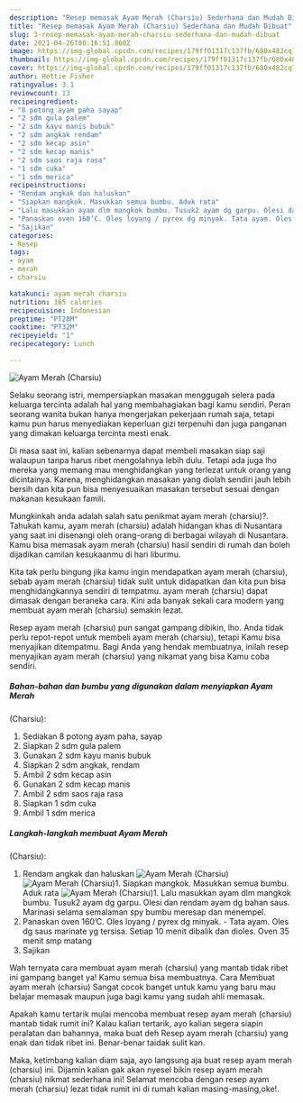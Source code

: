```yaml
---
description: "Resep memasak Ayam Merah (Charsiu) Sederhana dan Mudah Dibuat"
title: "Resep memasak Ayam Merah (Charsiu) Sederhana dan Mudah Dibuat"
slug: 3-resep-memasak-ayam-merah-charsiu-sederhana-dan-mudah-dibuat
date: 2021-04-26T00:16:51.860Z
image: https://img-global.cpcdn.com/recipes/179ff01317c137fb/680x482cq70/ayam-merah-charsiu-foto-resep-utama.jpg
thumbnail: https://img-global.cpcdn.com/recipes/179ff01317c137fb/680x482cq70/ayam-merah-charsiu-foto-resep-utama.jpg
cover: https://img-global.cpcdn.com/recipes/179ff01317c137fb/680x482cq70/ayam-merah-charsiu-foto-resep-utama.jpg
author: Hettie Fisher
ratingvalue: 3.1
reviewcount: 13
recipeingredient:
- "8 potong ayam paha sayap"
- "2 sdm gula palem"
- "2 sdm kayu manis bubuk"
- "2 sdm angkak rendam"
- "2 sdm kecap asin"
- "2 sdm kecap manis"
- "2 sdm saos raja rasa"
- "1 sdm cuka"
- "1 sdm merica"
recipeinstructions:
- "Rendam angkak dan haluskan"
- "Siapkan mangkok. Masukkan semua bumbu. Aduk rata"
- "Lalu masukkan ayam dlm mangkok bumbu. Tusuk2 ayam dg garpu. Olesi dan rendam ayam dg bahan saus. Marinasi selama semalaman spy bumbu meresap dan menempel."
- "Panaskan oven 160’C. Oles loyang / pyrex dg minyak. Tata ayam. Oles dg saus marinate yg tersisa. Setiap 10 menit dibalik dan dioles. Oven 35 menit smp matang"
- "Sajikan"
categories:
- Resep
tags:
- ayam
- merah
- charsiu

katakunci: ayam merah charsiu 
nutrition: 165 calories
recipecuisine: Indonesian
preptime: "PT28M"
cooktime: "PT32M"
recipeyield: "1"
recipecategory: Lunch

---
```



![Ayam Merah
(Charsiu)](https://img-global.cpcdn.com/recipes/179ff01317c137fb/680x482cq70/ayam-merah-charsiu-foto-resep-utama.jpg)

Selaku seorang istri, mempersiapkan masakan menggugah selera pada keluarga tercinta adalah hal yang membahagiakan bagi kamu sendiri. Peran seorang  wanita bukan hanya mengerjakan pekerjaan rumah saja, tetapi kamu pun harus menyediakan keperluan gizi terpenuhi dan juga panganan yang dimakan keluarga tercinta mesti enak.

Di masa  saat ini, kalian sebenarnya dapat membeli masakan siap saji walaupun tanpa harus ribet mengolahnya lebih dulu. Tetapi ada juga lho mereka yang memang mau menghidangkan yang terlezat untuk orang yang dicintainya. Karena, menghidangkan masakan yang diolah sendiri jauh lebih bersih dan kita pun bisa menyesuaikan masakan tersebut sesuai dengan makanan kesukaan famili. 



Mungkinkah anda adalah salah satu penikmat ayam merah
(charsiu)?. Tahukah kamu, ayam merah
(charsiu) adalah hidangan khas di Nusantara yang saat ini disenangi oleh orang-orang di berbagai wilayah di Nusantara. Kamu bisa memasak ayam merah
(charsiu) hasil sendiri di rumah dan boleh dijadikan camilan kesukaanmu di hari liburmu.

Kita tak perlu bingung jika kamu ingin mendapatkan ayam merah
(charsiu), sebab ayam merah
(charsiu) tidak sulit untuk didapatkan dan kita pun bisa menghidangkannya sendiri di tempatmu. ayam merah
(charsiu) dapat dimasak dengan beraneka cara. Kini ada banyak sekali cara modern yang membuat ayam merah
(charsiu) semakin lezat.

Resep ayam merah
(charsiu) pun sangat gampang dibikin, lho. Anda tidak perlu repot-repot untuk membeli ayam merah
(charsiu), tetapi Kamu bisa menyajikan ditempatmu. Bagi Anda yang hendak membuatnya, inilah resep menyajikan ayam merah
(charsiu) yang nikamat yang bisa Kamu coba sendiri.

<!--inarticleads1-->

##### Bahan-bahan dan bumbu yang digunakan dalam menyiapkan Ayam Merah
(Charsiu):

1. Sediakan 8 potong ayam paha, sayap
1. Siapkan 2 sdm gula palem
1. Gunakan 2 sdm kayu manis bubuk
1. Siapkan 2 sdm angkak, rendam
1. Ambil 2 sdm kecap asin
1. Gunakan 2 sdm kecap manis
1. Ambil 2 sdm saos raja rasa
1. Siapkan 1 sdm cuka
1. Ambil 1 sdm merica




<!--inarticleads2-->

##### Langkah-langkah membuat Ayam Merah
(Charsiu):

1. Rendam angkak dan haluskan
<img src="https://img-global.cpcdn.com/steps/cafdf483d7631dfb/160x128cq70/ayam-merah-charsiu-langkah-memasak-1-foto.jpg" alt="Ayam Merah
(Charsiu)"><img src="https://img-global.cpcdn.com/steps/c3fbe95b54cfe7d2/160x128cq70/ayam-merah-charsiu-langkah-memasak-1-foto.jpg" alt="Ayam Merah
(Charsiu)">1. Siapkan mangkok. Masukkan semua bumbu. Aduk rata
<img src="https://img-global.cpcdn.com/steps/bc0b5aa88ca2bc3f/160x128cq70/ayam-merah-charsiu-langkah-memasak-2-foto.jpg" alt="Ayam Merah
(Charsiu)">1. Lalu masukkan ayam dlm mangkok bumbu. Tusuk2 ayam dg garpu. Olesi dan rendam ayam dg bahan saus. Marinasi selama semalaman spy bumbu meresap dan menempel.
1. Panaskan oven 160’C. Oles loyang / pyrex dg minyak. - Tata ayam. Oles dg saus marinate yg tersisa. Setiap 10 menit dibalik dan dioles. Oven 35 menit smp matang
1. Sajikan




Wah ternyata cara membuat ayam merah
(charsiu) yang mantab tidak ribet ini gampang banget ya! Kamu semua bisa membuatnya. Cara Membuat ayam merah
(charsiu) Sangat cocok banget untuk kamu yang baru mau belajar memasak maupun juga bagi kamu yang sudah ahli memasak.

Apakah kamu tertarik mulai mencoba membuat resep ayam merah
(charsiu) mantab tidak rumit ini? Kalau kalian tertarik, ayo kalian segera siapin peralatan dan bahannya, maka buat deh Resep ayam merah
(charsiu) yang enak dan tidak ribet ini. Benar-benar taidak sulit kan. 

Maka, ketimbang kalian diam saja, ayo langsung aja buat resep ayam merah
(charsiu) ini. Dijamin kalian gak akan nyesel bikin resep ayam merah
(charsiu) nikmat sederhana ini! Selamat mencoba dengan resep ayam merah
(charsiu) lezat tidak rumit ini di rumah kalian masing-masing,oke!.

